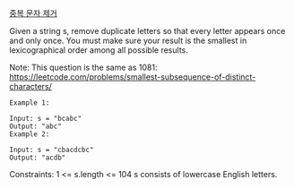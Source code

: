 [중복 문자 제거](https://leetcode.com/problems/remove-duplicate-letters/)


Given a string s, remove duplicate letters so that every letter appears once and only once. You must make sure your result is the smallest in lexicographical order among all possible results.

Note: This question is the same as 1081: https://leetcode.com/problems/smallest-subsequence-of-distinct-characters/


```
Example 1:

Input: s = "bcabc"
Output: "abc"
Example 2:

Input: s = "cbacdcbc"
Output: "acdb"
```

Constraints:
1 <= s.length <= 104
s consists of lowercase English letters.
